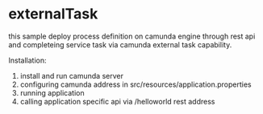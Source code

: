 # externalTask
this sample deploy process definition on camunda engine through rest api and completeing service task via camunda external task capability.

Installation:

1. install and run camunda server
2. configuring camunda address in src/resources/application.properties
3. running application
4. calling application specific api via /helloworld rest address
